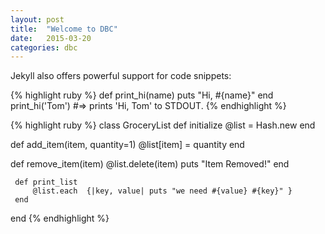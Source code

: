 ```yaml
---
layout: post
title:  "Welcome to DBC"
date:   2015-03-20
categories: dbc
---
```


Jekyll also offers powerful support for code snippets:

{% highlight ruby %}
def print_hi(name)
  puts "Hi, #{name}"
end
print_hi('Tom')
#=> prints 'Hi, Tom' to STDOUT.
{% endhighlight %}

{% highlight ruby %}
class GroceryList
  def initialize
    @list = Hash.new
  end
  
  def add_item(item, quantity=1)
    @list[item] = quantity
  end
  
  def remove_item(item)
        @list.delete(item)
        puts "Item Removed!"
  end
    
     def print_list
         @list.each  {|key, value| puts "we need #{value} #{key}" }
     end
end
{% endhighlight %}